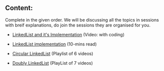 ## Content: 
Complete in the given order. We will be discussing all the topics in sessions with breif explanations, do join the sessions they are organised for you.

  * [LinkedList and it's Implementation](https://www.youtube.com/watch?v=6KKIZL1wt8o&list=WL&index=60) (Video: with coding)
  
  * [LinkedList implementation](https://www.geeksforgeeks.org/linked-list-set-1-introduction/) (10-mins read)

  * [Circular LinkedList](https://www.youtube.com/playlist?list=PL6Zs6LgrJj3uwgoGJcxE050aQF50UsAa7) (Playlist of 6 videos)
  
  * [Doubly LinkedList](https://www.youtube.com/playlist?list=PL6Zs6LgrJj3ssQEe2VasrL9MWpjp0kHVl) (PlayList of 7 videos)

